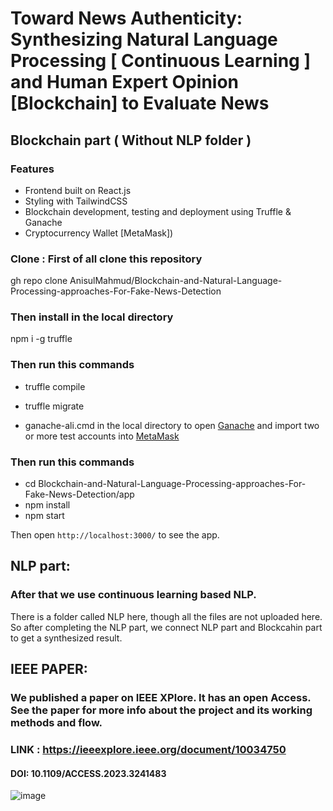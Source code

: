 # Toward News Authenticity: Synthesizing Natural Language Processing [ Continuous Learning ] and Human Expert Opinion [Blockchain] to Evaluate News



## Blockchain part ( Without NLP folder ) 

### Features
-  Frontend built on React.js
-  Styling with TailwindCSS
-  Blockchain development, testing and deployment using Truffle & Ganache
-  Cryptocurrency Wallet [MetaMask])


### Clone : First of all clone this repository 
gh repo clone AnisulMahmud/Blockchain-and-Natural-Language-Processing-approaches-For-Fake-News-Detection

### Then install in the local directory 
npm i -g truffle

### Then run this commands

- truffle compile

- truffle migrate

- ganache-ali.cmd in the local directory to open [Ganache](https://trufflesuite.com/ganache/) and import two or more test accounts into [MetaMask](https://metamask.io/)

### Then run this commands
- cd Blockchain-and-Natural-Language-Processing-approaches-For-Fake-News-Detection/app
- npm install
- npm start

Then open `http://localhost:3000/` to see the app.

## NLP part: 
### After that we use continuous learning based NLP.
There is a folder called NLP here, though all the files are not uploaded here. So after completing the NLP part, we connect NLP part and Blockcahin part to get a synthesized result. 

## IEEE PAPER: 

### We published a paper on IEEE XPlore. It has an open Access. See the paper for more info about the project and its working methods and flow.

###  LINK : https://ieeexplore.ieee.org/document/10034750 
#### DOI: 10.1109/ACCESS.2023.3241483

![image](https://user-images.githubusercontent.com/52384280/217448765-8f895203-b368-40a1-99d2-f6fa00c62657.png)
